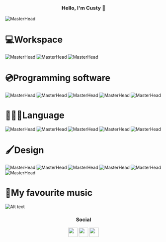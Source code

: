 <h3 align="center">Hello, I'm Custy 👋</h3>

![MasterHead](https://cdn.discordapp.com/attachments/808121726876647484/919724801512321054/banner_1.png)

# 💻Workspace
![MasterHead](https://img.shields.io/badge/Apple-MacBook_Pro_2018-999999?style=for-the-badge&logo=apple&logoColor=white)
![MasterHead](https://img.shields.io/badge/Apple-IPad-999999?style=for-the-badge&logo=apple&logoColor=white)
![MasterHead](https://img.shields.io/badge/Windows-11-0078D6?style=for-the-badge&logo=windows&logoColor=white)

# 💿Programming software
![MasterHead](https://img.shields.io/badge/Visual_Studio_Code-0078D4?style=for-the-badge&logo=visual%20studio%20code&logoColor=white)
![MasterHead](https://img.shields.io/badge/sublime_text-%23575757.svg?&style=for-the-badge&logo=sublime-text&logoColor=important)
![MasterHead](https://img.shields.io/badge/Arduino_IDE-00979D?style=for-the-badge&logo=arduino&logoColor=white)
![MasterHead](https://img.shields.io/badge/Adobe%20Dreamweaver-072401?style=for-the-badge&logo=Adobe%20Dreamweaver&logoColor=34F400)
![MasterHead](https://img.shields.io/badge/Xcode-007ACC?style=flat-square&logo=Xcode&logoColor=white)

# 👨🏻‍💻Language
![MasterHead](https://img.shields.io/badge/Python-FFD43B?style=for-the-badge&logo=python&logoColor=darkgreen)
![MasterHead](https://img.shields.io/badge/HTML5-E34F26?style=for-the-badge&logo=html5&logoColor=white)
![MasterHead](https://img.shields.io/badge/CSS3-1572B6?style=for-the-badge&logo=css3&logoColor=white)
![MasterHead](https://img.shields.io/badge/Arduino-00979D?style=for-the-badge&logo=Arduino&logoColor=white)
![MasterHead](https://img.shields.io/badge/C-00599C?style=for-the-badge&logo=c&logoColor=white)

# 🖌Design
![MasterHead](https://img.shields.io/badge/Adobe%20XD-470137?style=for-the-badge&logo=Adobe%20XD&logoColor=#FF61F6)
![MasterHead](https://img.shields.io/badge/Figma-F24E1E?style=for-the-badge&logo=figma&logoColor=white)
![MasterHead](https://img.shields.io/badge/Framer-black?style=for-the-badge&logo=framer&logoColor=blue)
![MasterHead](https://img.shields.io/badge/Adobe%20Photoshop-31A8FF?style=for-the-badge&logo=Adobe%20Photoshop&logoColor=black)
![MasterHead](https://img.shields.io/badge/Adobe%20Illustrator-FF9A00?style=for-the-badge&logo=adobe%20illustrator&logoColor=white)
![MasterHead](https://img.shields.io/badge/Microsoft_PowerPoint-B7472A?style=for-the-badge&logo=microsoft-powerpoint&logoColor=white)

# 🎵My favourite music
![Alt text](https://spotify-recently-played-readme.vercel.app/api?user=31p43y5s2znfs6chwrsjj52uijnm)

<h3 align="center">Social</h3>
<p align="center">
<a href="https://www.instagram.com/tommasocostanza/" target="blank"><img align="center" src="https://img.icons8.com/ios-filled/50/ffffff/instagram-new--v1.png" alt="" height="30" width="30" /></a>
<a href="https://tommaso-costanza-design.webflow.io/" target="blank"><img align="center" src="https://img.icons8.com/ios-filled/50/ffffff/domain.png" alt="" height="30" width="30" /></a>
<a href="https://discord.gg/68PsCxJtFy" target="blank"><img align="center" src="https://img.icons8.com/ios-filled/50/ffffff/discord--v1.png" alt="" height="30" width="30" /></a>
</p>

